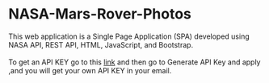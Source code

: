 # NASA-Mars-Rover-Photos
This web application is a Single Page Application (SPA) developed using NASA API, REST API, HTML, JavaScript, and Bootstrap.<br>
<br>
To get an API KEY go to this [link](https://api.nasa.gov/) and then go to Generate API Key and apply ,and you will get your own API KEY in your email.

